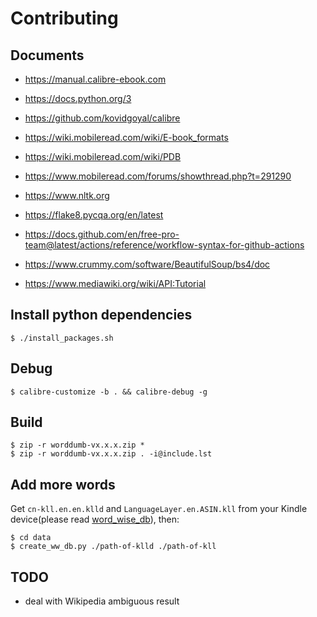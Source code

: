 # Contributing

## Documents

- https://manual.calibre-ebook.com

- https://docs.python.org/3

- https://github.com/kovidgoyal/calibre

- https://wiki.mobileread.com/wiki/E-book_formats

- https://wiki.mobileread.com/wiki/PDB

- https://www.mobileread.com/forums/showthread.php?t=291290

- https://www.nltk.org

- https://flake8.pycqa.org/en/latest

- https://docs.github.com/en/free-pro-team@latest/actions/reference/workflow-syntax-for-github-actions

- https://www.crummy.com/software/BeautifulSoup/bs4/doc

- https://www.mediawiki.org/wiki/API:Tutorial

## Install python dependencies

```
$ ./install_packages.sh
```

## Debug

```
$ calibre-customize -b . && calibre-debug -g
```

## Build

```
$ zip -r worddumb-vx.x.x.zip *
$ zip -r worddumb-vx.x.x.zip . -i@include.lst
```

## Add more words

Get `cn-kll.en.en.klld` and `LanguageLayer.en.ASIN.kll` from your Kindle device(please read [word\_wise\_db](./word_wise_db.md)), then:

```
$ cd data
$ create_ww_db.py ./path-of-klld ./path-of-kll
```

## TODO

- deal with Wikipedia ambiguous result
